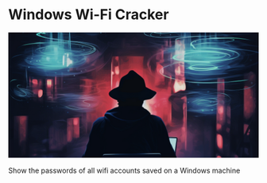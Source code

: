 # Windows Wi-Fi Cracker

![](assets/windows-wifi-cracker.png)

Show the passwords of all wifi accounts saved on a Windows machine
